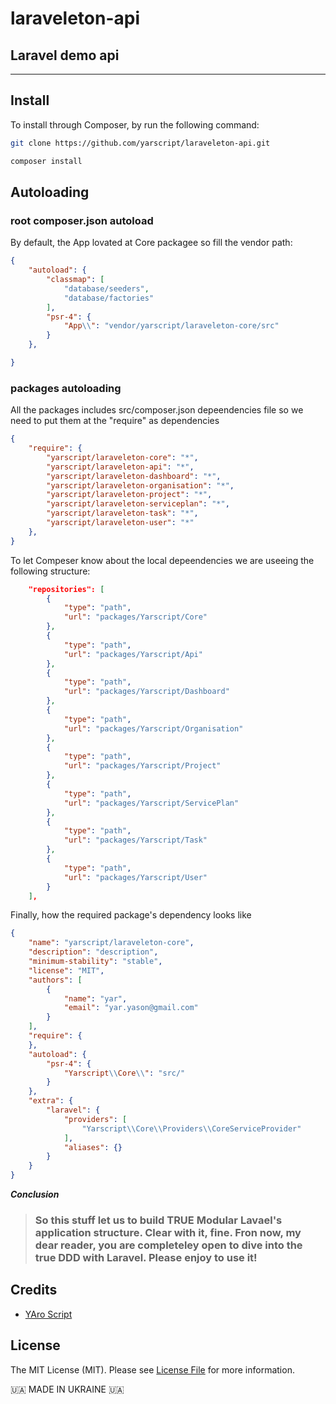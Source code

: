 # laraveleton-api
## Laravel demo api

<hr>

## Install

To install through Composer, by run the following command:

``` bash
git clone https://github.com/yarscript/laraveleton-api.git
```

``` bash
composer install
```

## Autoloading



### root composer.json autoload

By default, the App lovated at Core packagee so fill the vendor path:

``` json
{
    "autoload": {
        "classmap": [
            "database/seeders",
            "database/factories"
        ],
        "psr-4": {
            "App\\": "vendor/yarscript/laraveleton-core/src"
        }
    },

}
```


### packages autoloading

<p>All the packages includes src/composer.json depeendencies file so we need to put them at the "require" as dependencies </p>

``` json
{
    "require": {
        "yarscript/laraveleton-core": "*",
        "yarscript/laraveleton-api": "*",
        "yarscript/laraveleton-dashboard": "*",
        "yarscript/laraveleton-organisation": "*",
        "yarscript/laraveleton-project": "*",
        "yarscript/laraveleton-serviceplan": "*",
        "yarscript/laraveleton-task": "*",
        "yarscript/laraveleton-user": "*"
    },
}
```

<p>To let Compeser know about the local depeendencies we are useeing the following structure:</p>

``` json
    "repositories": [
        {
            "type": "path",
            "url": "packages/Yarscript/Core"
        },
        {
            "type": "path",
            "url": "packages/Yarscript/Api"
        },
        {
            "type": "path",
            "url": "packages/Yarscript/Dashboard"
        },
        {
            "type": "path",
            "url": "packages/Yarscript/Organisation"
        },
        {
            "type": "path",
            "url": "packages/Yarscript/Project"
        },
        {
            "type": "path",
            "url": "packages/Yarscript/ServicePlan"
        },
        {
            "type": "path",
            "url": "packages/Yarscript/Task"
        },
        {
            "type": "path",
            "url": "packages/Yarscript/User"
        }
    ],
```

<p>Finally, how the required package's dependency looks like</p>

``` json
{
    "name": "yarscript/laraveleton-core",
    "description": "description",
    "minimum-stability": "stable",
    "license": "MIT",
    "authors": [
        {
            "name": "yar",
            "email": "yar.yason@gmail.com"
        }
    ],
    "require": {
    },
    "autoload": {
        "psr-4": {
            "Yarscript\\Core\\": "src/"
        }
    },
    "extra": {
        "laravel": {
            "providers": [
                "Yarscript\\Core\\Providers\\CoreServiceProvider"
            ],
            "aliases": {}
        }
    }
}
```

***Conclusion***

> ### So this stuff let us to build TRUE Modular Lavael's application structure. Clear with it, fine. Fron now, my dear reader, you are completeley open to dive into the true DDD with Laravel. Please enjoy to use it!

## Credits

- [YAro Script](https://github.com/yarscript)



## License

The MIT License (MIT). Please see [License File](LICENSE.md) for more information.



 🇺🇦 MADE IN UKRAINE 🇺🇦
 
